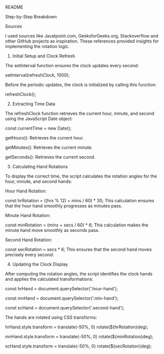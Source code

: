 README

Step-by-Step Breakdown

Sources

I used sources like Javatpoint.com, GeeksforGeeks.org, Stackoverflow and other GitHub projects as inspiration. These references provided  insights for implementing the rotation logic.

1. Initial Setup and Clock Refresh

The setInterval function ensures the clock updates every second:

setInterval(refreshClock, 1000);

Before the periodic updates, the clock is initialized by calling this function:

refreshClock();

2. Extracting Time Data

The refreshClock function retrieves the current hour, minute, and second using the JavaScript Date object:

const currentTime = new Date();

getHours(): Retrieves the current hour.

getMinutes(): Retrieves the current minute.

getSeconds(): Retrieves the current second.

3. Calculating Hand Rotations

To display the correct time, the script calculates the rotation angles for the hour, minute, and second hands:

Hour Hand Rotation:

const hrRotation = ((hrs % 12) + mins / 60) * 30;
This calculation ensures that the hour hand smoothly progresses as minutes pass.

Minute Hand Rotation:

const minRotation = (mins + secs / 60) * 6;
This calculation makes the minute hand move smoothly as seconds pass.

Second Hand Rotation:

const secRotation = secs * 6;
This ensures that the second hand moves precisely every second.

4. Updating the Clock Display

After computing the rotation angles, the script identifies the clock hands and applies the calculated transformations:

const hrHand = document.querySelector('.hour-hand');

const mnHand = document.querySelector('.min-hand');

const scHand = document.querySelector('.second-hand');

The hands are rotated using CSS transforms:

hrHand.style.transform = translate(-50%, 0) rotate(${hrRotation}deg);

mnHand.style.transform = translate(-50%, 0) rotate(${minRotation}deg);

scHand.style.transform = translate(-50%, 0) rotate(${secRotation}deg);
